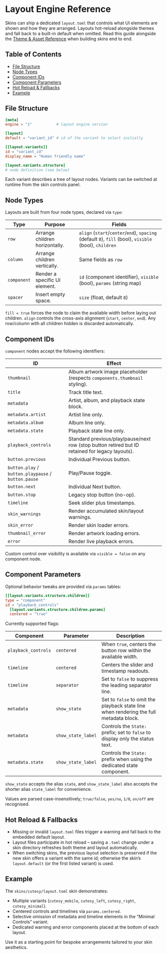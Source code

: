 # Layout Engine Reference

Skins can ship a dedicated `layout.toml` that controls what UI elements are shown and how they are arranged. Layouts hot-reload alongside themes and fall back to a built-in default when omitted. Read this guide alongside the [Theme & Asset Reference](theme.md) when building skins end to end.

## Table of Contents

- [File Structure](#file-structure)
- [Node Types](#node-types)
- [Component IDs](#component-ids)
- [Component Parameters](#component-parameters)
- [Hot Reload & Fallbacks](#hot-reload--fallbacks)
- [Example](#example)

## File Structure

```toml
[meta]
engine = "1"           # layout engine version

[layout]
default = "variant_id" # id of the variant to select initially

[[layout.variants]]
id = "variant_id"
display_name = "Human friendly name"

[layout.variants.structure]
# node definition (see below)
```

Each variant describes a tree of layout nodes. Variants can be switched at runtime from the skin controls panel.

## Node Types

Layouts are built from four node types, declared via `type`:

| Type      | Purpose                                                     | Fields |
|-----------|-------------------------------------------------------------|--------|
| `row`     | Arrange children horizontally.                              | `align` (`start`/`center`/`end`), `spacing` (default `8`), `fill` (bool), `visible` (bool), `children` |
| `column`  | Arrange children vertically.                                | Same fields as `row` |
| `component` | Render a specific UI element.                             | `id` (component identifier), `visible` (bool), `params` (string map) |
| `spacer`  | Insert empty space.                                         | `size` (float, default `8`) |

`fill = true` forces the node to claim the available width before laying out children. `align` controls the cross-axis alignment (`start`, `center`, `end`). Any row/column with all children hidden is discarded automatically.

## Component IDs

`component` nodes accept the following identifiers:

| ID | Effect |
|----|--------|
| `thumbnail` | Album artwork image placeholder (respects `components.thumbnail` styling). |
| `title` | Track title text. |
| `metadata` | Artist, album, and playback state block. |
| `metadata.artist` | Artist line only. |
| `metadata.album` | Album line only. |
| `metadata.state` | Playback state line only. |
| `playback_controls` | Standard previous/play/pause/next row (stop button retired but ID retained for legacy layouts). |
| `button.previous` | Individual Previous button. |
| `button.play` / `button.playpause` / `button.pause` | Play/Pause toggle. |
| `button.next` | Individual Next button. |
| `button.stop` | Legacy stop button (no-op). |
| `timeline` | Seek slider plus timestamps. |
| `skin_warnings` | Render accumulated skin/layout warnings. |
| `skin_error` | Render skin loader errors. |
| `thumbnail_error` | Render artwork loading errors. |
| `error` | Render live playback errors. |

Custom control over visibility is available via `visible = false` on any component node.

## Component Parameters

Optional behavior tweaks are provided via `params` tables:

```toml
[[layout.variants.structure.children]]
type = "component"
id = "playback_controls"
  [layout.variants.structure.children.params]
  centered = "true"
```

Currently supported flags:

| Component | Parameter | Description |
|-----------|-----------|-------------|
| `playback_controls` | `centered` | When `true`, centers the button row within the available width. |
| `timeline` | `centered` | Centers the slider and timestamp readouts. |
| `timeline` | `separator` | Set to `false` to suppress the leading separator line. |
| `metadata` | `show_state` | Set to `false` to omit the playback state line when rendering the full metadata block. |
| `metadata` | `show_state_label` | Controls the `State:` prefix; set to `false` to display only the status text. |
| `metadata.state` | `show_state_label` | Controls the `State:` prefix when using the dedicated state component. |

`show_state` accepts the alias `state`, and `show_state_label` also accepts the shorter alias `state_label` for convenience.

Values are parsed case-insensitively; `true/false`, `yes/no`, `1/0`, `on/off` are recognised.

## Hot Reload & Fallbacks

* Missing or invalid `layout.toml` files trigger a warning and fall back to the embedded default layout.
* Layout files participate in hot reload – saving a `.toml` change under a skin directory refreshes both theme and layout automatically.
* When switching skins, the previous layout selection is preserved if the new skin offers a variant with the same id; otherwise the skin’s `layout.default` (or the first listed variant) is used.

## Example

The `skins/cutesy/layout.toml` skin demonstrates:

* Multiple variants (`cutesy_mobile`, `cutesy_left`, `cutesy_right`, `cutesy_minimal`).
* Centered controls and timelines via `params.centered`.
* Selective omission of metadata and timeline elements in the “Minimal Controls” variant.
* Dedicated warning and error components placed at the bottom of each layout.

Use it as a starting point for bespoke arrangements tailored to your skin aesthetics.